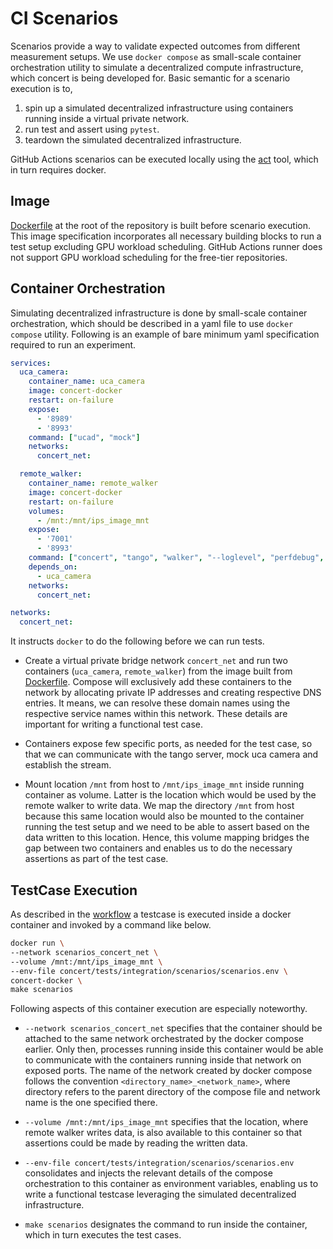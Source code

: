 # CI Scenarios

Scenarios provide a way to validate expected outcomes from different measurement setups. We use
`docker compose` as small-scale container orchestration utility to simulate a decentralized compute
infrastructure, which concert is being developed for. Basic semantic for a scenario execution is to,

1. spin up a simulated decentralized infrastructure using containers running inside a virtual
private network.
2. run test and assert using `pytest`.
3. teardown the simulated decentralized infrastructure.

GitHub Actions scenarios can be executed locally using the [act](https://nektosact.com/) tool, which
in turn requires docker.

## Image

[Dockerfile](https://github.com/ufo-kit/concert/blob/master/Dockerfile) at the root of the repository
is built before scenario execution. This image specification incorporates all necessary building
blocks to run a test setup excluding GPU workload scheduling. GitHub Actions runner does not support
GPU workload scheduling for the free-tier repositories.

## Container Orchestration

Simulating decentralized infrastructure is done by small-scale container orchestration, which should
be described in a yaml file to use `docker compose` utility. Following is an example of bare minimum
yaml specification required to run an experiment.

```yaml
services:
  uca_camera:
    container_name: uca_camera
    image: concert-docker
    restart: on-failure
    expose:
      - '8989'
      - '8993'
    command: ["ucad", "mock"]
    networks:
      concert_net:

  remote_walker:
    container_name: remote_walker
    image: concert-docker
    restart: on-failure
    volumes:
      - /mnt:/mnt/ips_image_mnt
    expose:
      - '7001'
      - '8993'
    command: ["concert", "tango", "walker", "--loglevel", "perfdebug", "--port", "7001"]
    depends_on:
      - uca_camera
    networks:
      concert_net:

networks:
  concert_net:
```

It instructs `docker` to do the following before we can run tests.

- Create a virtual private bridge network `concert_net` and run two containers (`uca_camera`,
`remote_walker`) from the image built from
[Dockerfile](https://github.com/ufo-kit/concert/blob/master/Dockerfile). Compose will exclusively 
add these containers to the network by allocating private IP addresses and creating respective DNS
entries. It means, we can resolve these domain names using the respective service names within this
network. These details are important for writing a functional test case.

- Containers expose few specific ports, as needed for the test case, so that we can communicate with
the tango server, mock uca camera and establish the stream.

- Mount location `/mnt` from host to `/mnt/ips_image_mnt` inside running container as volume. Latter
is the location which would be used by the remote walker to write data. We map the directory `/mnt`
from host because this same location would also be mounted to the container running the test setup
and we need to be able to assert based on the data written to this location. Hence, this volume
mapping bridges the gap between two containers and enables us to do the necessary assertions as part
of the test case.

## TestCase Execution

As described in the [workflow](https://github.com/ufo-kit/concert/blob/master/.github/workflows/ci.yml)
a testcase is executed inside a docker container and invoked by a command like below.

```bash
docker run \
--network scenarios_concert_net \
--volume /mnt:/mnt/ips_image_mnt \
--env-file concert/tests/integration/scenarios/scenarios.env \
concert-docker \
make scenarios
```

Following aspects of this container execution are especially noteworthy.

- `--network scenarios_concert_net` specifies that the container should be attached to the same network
orchestrated by the docker compose earlier. Only then, processes running inside this container would
be able to communicate with the containers running inside that network on exposed ports. The name of
the network created by docker compose follows the convention `<directory_name>_<network_name>`, where
directory refers to the parent directory of the compose file and network name is the one specified there.

- `--volume /mnt:/mnt/ips_image_mnt` specifies that the location, where remote walker writes data,
is also available to this container so that assertions could be made by reading the written data.

- `--env-file concert/tests/integration/scenarios/scenarios.env` consolidates and injects the relevant
details of the compose orchestration to this container as environment variables, enabling us to write
a functional testcase leveraging the simulated decentralized infrastructure.

- `make scenarios` designates the command to run inside the container, which in turn executes the
test cases.
